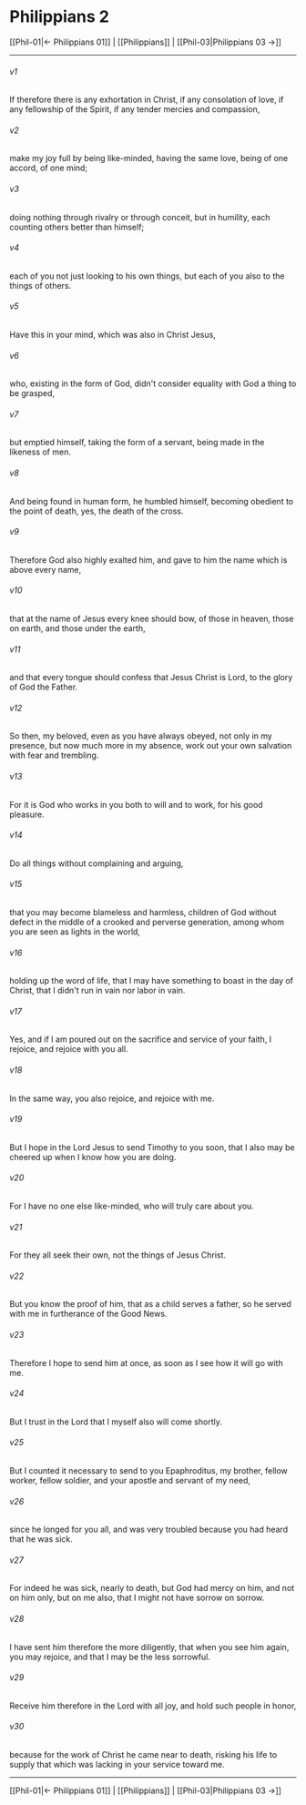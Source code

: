 # Philippians 2

[[Phil-01|← Philippians 01]] | [[Philippians]] | [[Phil-03|Philippians 03 →]]
***



###### v1 
If therefore there is any exhortation in Christ, if any consolation of love, if any fellowship of the Spirit, if any tender mercies and compassion, 

###### v2 
make my joy full by being like-minded, having the same love, being of one accord, of one mind; 

###### v3 
doing nothing through rivalry or through conceit, but in humility, each counting others better than himself; 

###### v4 
each of you not just looking to his own things, but each of you also to the things of others. 

###### v5 
Have this in your mind, which was also in Christ Jesus, 

###### v6 
who, existing in the form of God, didn't consider equality with God a thing to be grasped, 

###### v7 
but emptied himself, taking the form of a servant, being made in the likeness of men. 

###### v8 
And being found in human form, he humbled himself, becoming obedient to the point of death, yes, the death of the cross. 

###### v9 
Therefore God also highly exalted him, and gave to him the name which is above every name, 

###### v10 
that at the name of Jesus every knee should bow, of those in heaven, those on earth, and those under the earth, 

###### v11 
and that every tongue should confess that Jesus Christ is Lord, to the glory of God the Father. 

###### v12 
So then, my beloved, even as you have always obeyed, not only in my presence, but now much more in my absence, work out your own salvation with fear and trembling. 

###### v13 
For it is God who works in you both to will and to work, for his good pleasure. 

###### v14 
Do all things without complaining and arguing, 

###### v15 
that you may become blameless and harmless, children of God without defect in the middle of a crooked and perverse generation, among whom you are seen as lights in the world, 

###### v16 
holding up the word of life, that I may have something to boast in the day of Christ, that I didn't run in vain nor labor in vain. 

###### v17 
Yes, and if I am poured out on the sacrifice and service of your faith, I rejoice, and rejoice with you all. 

###### v18 
In the same way, you also rejoice, and rejoice with me. 

###### v19 
But I hope in the Lord Jesus to send Timothy to you soon, that I also may be cheered up when I know how you are doing. 

###### v20 
For I have no one else like-minded, who will truly care about you. 

###### v21 
For they all seek their own, not the things of Jesus Christ. 

###### v22 
But you know the proof of him, that as a child serves a father, so he served with me in furtherance of the Good News. 

###### v23 
Therefore I hope to send him at once, as soon as I see how it will go with me. 

###### v24 
But I trust in the Lord that I myself also will come shortly. 

###### v25 
But I counted it necessary to send to you Epaphroditus, my brother, fellow worker, fellow soldier, and your apostle and servant of my need, 

###### v26 
since he longed for you all, and was very troubled because you had heard that he was sick. 

###### v27 
For indeed he was sick, nearly to death, but God had mercy on him, and not on him only, but on me also, that I might not have sorrow on sorrow. 

###### v28 
I have sent him therefore the more diligently, that when you see him again, you may rejoice, and that I may be the less sorrowful. 

###### v29 
Receive him therefore in the Lord with all joy, and hold such people in honor, 

###### v30 
because for the work of Christ he came near to death, risking his life to supply that which was lacking in your service toward me.

***
[[Phil-01|← Philippians 01]] | [[Philippians]] | [[Phil-03|Philippians 03 →]]
